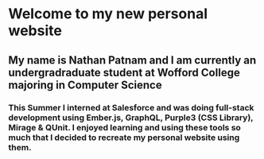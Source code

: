 # Welcome to my new personal website

## My name is Nathan Patnam and I am currently an undergradraduate student at Wofford College majoring in Computer Science

### This Summer I interned at Salesforce and was doing full-stack development using Ember.js, GraphQL, Purple3 (CSS Library), Mirage & QUnit. I enjoyed learning and using these tools so much that I decided to recreate my personal website using them.
